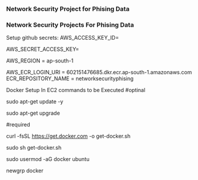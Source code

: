 ### Network Security Project for Phising Data ###
### Network Security Projects For Phising Data

Setup github secrets:
AWS_ACCESS_KEY_ID=

AWS_SECRET_ACCESS_KEY=

AWS_REGION = ap-south-1

AWS_ECR_LOGIN_URI = 602151476685.dkr.ecr.ap-south-1.amazonaws.com
ECR_REPOSITORY_NAME = networksecurityphising


Docker Setup In EC2 commands to be Executed
#optinal

sudo apt-get update -y

sudo apt-get upgrade

#required

curl -fsSL https://get.docker.com -o get-docker.sh

sudo sh get-docker.sh

sudo usermod -aG docker ubuntu

newgrp docker